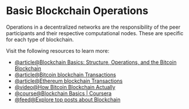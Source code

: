 # Basic Blockchain Operations

Operations in a decentralized networks are the responsibility of the peer participants and their respective computational nodes. These are specific for each type of blockchain.

Visit the following resources to learn more:

- [@article@Blockchain Basics: Structure, Operations, and the Bitcoin Blockchain](https://www.mlq.ai/blockchain-basics/)
- [@article@Bitcoin blockchain Transactions](https://developer.bitcoin.org/reference/transactions.html)
- [@article@Ethereum blockchain Transactions](https://ethereum.org/en/developers/docs/transactions/)
- [@video@How Bitcoin Blockchain Actually](https://www.youtube.com/watch?v=bBC-nXj3Ng4)
- [@course@Blockchain Basics | Coursera](https://www.coursera.org/lecture/blockchain-basics/basic-operations-OxILB)
- [@feed@Explore top posts about Blockchain](https://app.daily.dev/tags/blockchain?ref=roadmapsh)
